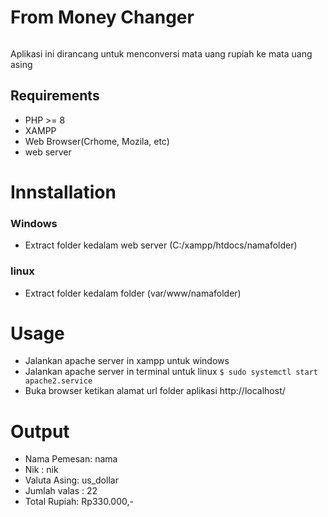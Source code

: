 # From Money Changer

![]()

Aplikasi ini dirancang untuk menconversi mata uang rupiah ke mata uang asing

## Requirements
- PHP >= 8
- XAMPP
- Web Browser(Crhome, Mozila, etc)
- web server

# Innstallation
### Windows
- Extract folder kedalam web server (C:/xampp/htdocs/namafolder)
### linux
- Extract folder kedalam folder (var/www/namafolder)

# Usage
- Jalankan apache server in xampp untuk windows
- Jalankan apache server in terminal untuk linux `$ sudo systemctl start apache2.service`
-  Buka browser ketikan alamat url folder aplikasi http://localhost/

# Output
- Nama Pemesan: nama
- Nik : nik
- Valuta Asing: us_dollar
- Jumlah valas : 22
- Total Rupiah: Rp330.000,-
